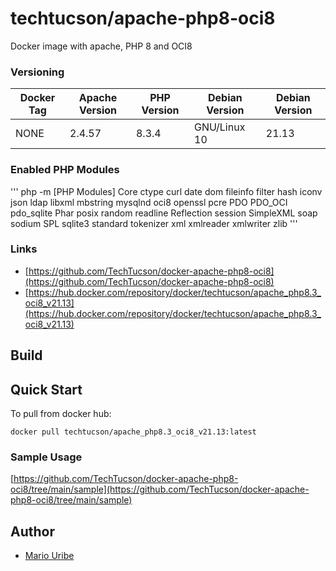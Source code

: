 # techtucson/apache-php8-oci8
Docker image with apache, PHP 8 and OCI8


### Versioning
| Docker Tag        | Apache Version | PHP Version | Debian Version |Debian Version |
|-------------------|----------------|-------------|----------------|---------------|
|       NONE        | 2.4.57         | 8.3.4       | GNU/Linux 10   | 21.13         |

### Enabled PHP Modules
'''
php -m
[PHP Modules]
Core
ctype
curl
date
dom
fileinfo
filter
hash
iconv
json
ldap
libxml
mbstring
mysqlnd
oci8
openssl
pcre
PDO
PDO_OCI
pdo_sqlite
Phar
posix
random
readline
Reflection
session
SimpleXML
soap
sodium
SPL
sqlite3
standard
tokenizer
xml
xmlreader
xmlwriter
zlib
'''
### Links
- [https://github.com/TechTucson/docker-apache-php8-oci8](https://github.com/TechTucson/docker-apache-php8-oci8)
- [https://hub.docker.com/repository/docker/techtucson/apache_php8.3_oci8_v21.13](https://hub.docker.com/repository/docker/techtucson/apache_php8.3_oci8_v21.13)


## Build

## Quick Start

To pull from docker hub:

```
docker pull techtucson/apache_php8.3_oci8_v21.13:latest
```

### Sample Usage

[https://github.com/TechTucson/docker-apache-php8-oci8/tree/main/sample](https://github.com/TechTucson/docker-apache-php8-oci8/tree/main/sample)

Author
-------

-	[Mario Uribe](http://techtucson.com)
